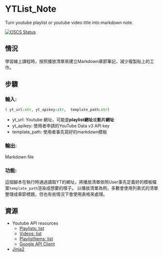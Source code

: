 # YTList_Note

Turn youtube playlist or youtube video title into markdown note.

[![OSCS Status](https://www.oscs1024.com/platform/badge/Loukei/YTList_Note.svg?size=small)](https://www.oscs1024.com/project/Loukei/YTList_Note?ref=badge_small)

## 情況

學習線上課程時，按照播放清單來建立Markdown章節筆記，減少複製貼上的工作。

## 步驟

### 輸入:

``` python
( yt_url:str, yt_apikey:str,  template_path:str)
```

- yt_url:         Youtube 網址，可能是**playlist網址**或**影片網址**
- yt_apikey:      使用者申請的YouTube Data v3 API key
- template_path:  使用者事先寫好的markdown模板

### 輸出: 

Markdown file

### 功能:

這個腳本在執行時通過讀取YT的網址，將播放清單依照User事先定義好的模板檔案`template_path`渲染成想要的樣子。
以播放清單為例，多數會使用列表式的清單整理成章節標題，但也有些情況下會使用表格來處理。

## 資源

- Youtube API resources
  - [Playlists: list](https://developers.google.com/youtube/v3/docs/playlists/list)
  - [Videos: list](https://developers.google.com/youtube/v3/docs/videos/list)
  - [PlaylistItems: list](https://developers.google.com/youtube/v3/docs/playlistItems/list)
  - [Google API Client](https://github.com/googleapis/google-api-python-client)
- [Jinja2](http://docs.jinkan.org/docs/jinja2/)